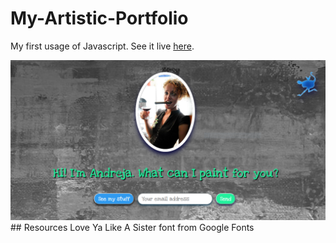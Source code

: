 # My-Artistic-Portfolio
My first usage of Javascript.
See it live [here](https://andrejap.github.io/My-Artistic-Portfolio/).

<img src="screenshot.PNG" alt="screenshot">
## Resources
Love Ya Like A Sister font from Google Fonts 

